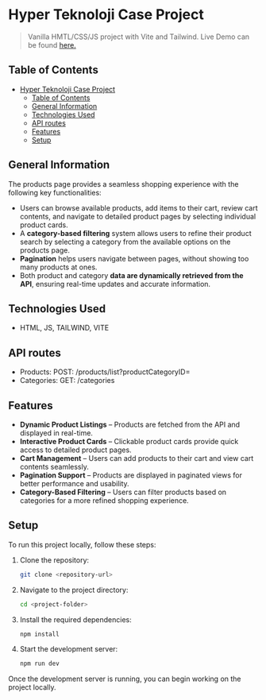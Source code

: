 # Hyper Teknoloji Case Project
> Vanilla HMTL/CSS/JS project with Vite and Tailwind.
> Live Demo can be found [here.](https://case-hyper-technology.vercel.app/)

## Table of Contents
- [Hyper Teknoloji Case Project](#hyper-teknoloji-case-project)
  - [Table of Contents](#table-of-contents)
  - [General Information](#general-information)
  - [Technologies Used](#technologies-used)
  - [API routes](#api-routes)
  - [Features](#features)
  - [Setup](#setup)

## General Information
The products page provides a seamless shopping experience with the following key functionalities:
- Users can browse available products, add items to their cart, review cart contents, and navigate to detailed product pages by selecting individual product cards.
- A **category-based filtering** system allows users to refine their product search by selecting a category from the available options on the products page.
- **Pagination** helps users navigate between pages, without showing too many products at ones.
- Both product and category **data are dynamically retrieved from the API**, ensuring real-time updates and accurate information.


## Technologies Used
- HTML, JS, TAILWIND, VITE

## API routes
- Products: POST: /products/list?productCategoryID=
- Categories: GET: /categories

## Features
- **Dynamic Product Listings** – Products are fetched from the API and displayed in real-time. 
- **Interactive Product Cards** – Clickable product cards provide quick access to detailed product pages.
- **Cart Management** – Users can add products to their cart and view cart contents seamlessly.
- **Pagination Support** – Products are displayed in paginated views for better performance and usability.  
- **Category-Based Filtering** – Users can filter products based on categories for a more refined shopping experience.

## Setup
To run this project locally, follow these steps:
1. Clone the repository:
    ```bash
    git clone <repository-url>
    ```
2. Navigate to the project directory:
    ```bash
    cd <project-folder>
    ```
3. Install the required dependencies:
    ```bash
    npm install
    ```
4. Start the development server:
    ```bash
    npm run dev
    ```
Once the development server is running, you can begin working on the project locally.

